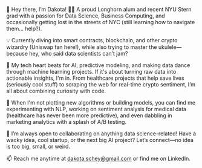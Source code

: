 👋 Hey there, I’m Dakota!
🧑‍💻 A proud Longhorn alum and recent NYU Stern grad with a passion for Data Science, Business Computing, and occasionally getting lost in the streets of NYC (still learning how to navigate them... help?).

💡 Currently diving into smart contracts, blockchain, and other crypto wizardry (Uniswap fan here!), while also trying to master the ukulele—because hey, who said data scientists can’t jam?

🤖 My tech heart beats for AI, predictive modeling, and making data dance through machine learning projects. If it's about turning raw data into actionable insights, I'm in. From healthcare projects that help save lives (seriously cool stuff) to scraping the web for real-time crypto sentiment, I’m all about combining curiosity with code.

💼 When I'm not plotting new algorithms or building models, you can find me experimenting with NLP, working on sentiment analysis for medical data (healthcare has never been more predictive), and even dabbling in marketing analytics with a splash of A/B testing.

💬 I’m always open to collaborating on anything data science-related! Have a wacky idea, cool startup, or the next big AI project? Let’s connect—no idea is too big, small, or weird.

📫 Reach me anytime at dakota.schey@gmail.com or find me on LinkedIn.
